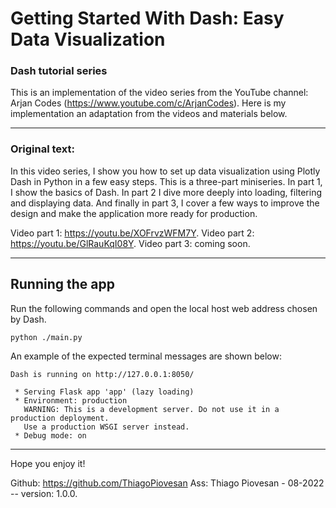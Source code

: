 # Getting Started With Dash: Easy Data Visualization 

### Dash tutorial series

This is an implementation of the video series from the YouTube channel: Arjan Codes (https://www.youtube.com/c/ArjanCodes). Here is my implementation an adaptation from the videos and materials below.

---

### Original text:

In this video series, I show you how to set up data visualization using Plotly Dash in Python in a few easy steps. This is a three-part miniseries. In part 1, I show the basics of Dash. In part 2 I dive more deeply into loading, filtering and displaying data. And finally in part 3, I cover a few ways to improve the design and make the application more ready for production.

Video part 1: https://youtu.be/XOFrvzWFM7Y.
Video part 2: https://youtu.be/GlRauKqI08Y.
Video part 3: coming soon.

---

## Running the app

Run the following commands and open the local host web address chosen by Dash.

```shell
python ./main.py
```

An example of the expected terminal messages are shown below:

```shell
Dash is running on http://127.0.0.1:8050/

 * Serving Flask app 'app' (lazy loading)
 * Environment: production
   WARNING: This is a development server. Do not use it in a production deployment.
   Use a production WSGI server instead.
 * Debug mode: on
```

---
Hope you enjoy it!

Github: https://github.com/ThiagoPiovesan
Ass: Thiago Piovesan - 08-2022 -- version: 1.0.0.
